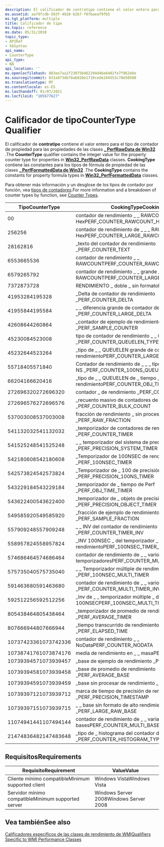 ```yaml
---
description: El calificador de contratipo contiene el valor entero para el tipo de contador de propiedad para las propiedades de \_ las clases PerfRawData de Win32. CookingType contiene las constantes para los tipos de fórmula de propiedad de \_ las clases PerfFormattedData de Win32.
ms.assetid: aa79fcdb-503f-4928-b2b7-f07baeaf9fb5
ms.tgt_platform: multiple
title: Calificador de tipo
ms.topic: reference
ms.date: 05/31/2018
topic_type:
- APIRef
- kbSyntax
api_name:
- CounterType
api_type:
- NA
api_location: ''
ms.openlocfilehash: 883ee7aa2f230756d62294d46e6402fe7f962d4e
ms.sourcegitcommit: 831e8f3db78ab820e1710cede244553c70e50500
ms.translationtype: MT
ms.contentlocale: es-ES
ms.lasthandoff: 01/07/2021
ms.locfileid: "105677627"
---
```

# <a name="countertype-qualifier"></a><span data-ttu-id="f9550-104">Calificador de tipo</span><span class="sxs-lookup"><span data-stu-id="f9550-104">CounterType Qualifier</span></span>

<span data-ttu-id="f9550-105">El calificador de **contratipo** contiene el valor entero para el tipo de contador de propiedad para las propiedades de las clases [**\_ PerfRawData de Win32**](/windows/desktop/CIMWin32Prov/win32-perfrawdata) .</span><span class="sxs-lookup"><span data-stu-id="f9550-105">The **CounterType** qualifier contains the integer value for the property counter type for properties in [**Win32\_PerfRawData**](/windows/desktop/CIMWin32Prov/win32-perfrawdata) classes.</span></span> <span data-ttu-id="f9550-106">**CookingType** contiene las constantes para los tipos de fórmula de propiedad de las clases [**\_ PerfFormattedData de Win32**](/windows/desktop/CIMWin32Prov/win32-perfformatteddata) .</span><span class="sxs-lookup"><span data-stu-id="f9550-106">The **CookingType** contains the constants for property formula types in [**Win32\_PerfFormattedData**](/windows/desktop/CIMWin32Prov/win32-perfformatteddata) classes.</span></span>

<span data-ttu-id="f9550-107">Para obtener más información y un desglose de los tipos de contador por función, vea [tipos de contadores](/previous-versions/windows/it-pro/windows-server-2003/cc785636(v=ws.10)).</span><span class="sxs-lookup"><span data-stu-id="f9550-107">For more information and a breakdown of counter types by function, see [Counter Types](/previous-versions/windows/it-pro/windows-server-2003/cc785636(v=ws.10)).</span></span>



| <span data-ttu-id="f9550-108">Tipo</span><span class="sxs-lookup"><span data-stu-id="f9550-108">CounterType</span></span> | <span data-ttu-id="f9550-109">CookingType</span><span class="sxs-lookup"><span data-stu-id="f9550-109">CookingType</span></span>                              |
|-------------|------------------------------------------|
| <span data-ttu-id="f9550-110">0</span><span class="sxs-lookup"><span data-stu-id="f9550-110">0</span></span>           | <span data-ttu-id="f9550-111">contador de rendimiento \_ \_ RAWCOUNT \_ Hex</span><span class="sxs-lookup"><span data-stu-id="f9550-111">PERF\_COUNTER\_RAWCOUNT\_HEX</span></span>             |
| <span data-ttu-id="f9550-112">256</span><span class="sxs-lookup"><span data-stu-id="f9550-112">256</span></span>         | <span data-ttu-id="f9550-113">contador de rendimiento de \_ \_ \_ RAWCOUNT grande \_ Hex</span><span class="sxs-lookup"><span data-stu-id="f9550-113">PERF\_COUNTER\_LARGE\_RAWCOUNT\_HEX</span></span>      |
| <span data-ttu-id="f9550-114">2816</span><span class="sxs-lookup"><span data-stu-id="f9550-114">2816</span></span>        | <span data-ttu-id="f9550-115">\_texto del contador de rendimiento \_</span><span class="sxs-lookup"><span data-stu-id="f9550-115">PERF\_COUNTER\_TEXT</span></span>                      |
| <span data-ttu-id="f9550-116">65536</span><span class="sxs-lookup"><span data-stu-id="f9550-116">65536</span></span>       | <span data-ttu-id="f9550-117">contador de rendimiento \_ \_ RAWCOUNT</span><span class="sxs-lookup"><span data-stu-id="f9550-117">PERF\_COUNTER\_RAWCOUNT</span></span>                  |
| <span data-ttu-id="f9550-118">65792</span><span class="sxs-lookup"><span data-stu-id="f9550-118">65792</span></span>       | <span data-ttu-id="f9550-119">contador de rendimiento \_ \_ grande \_ RAWCOUNT</span><span class="sxs-lookup"><span data-stu-id="f9550-119">PERF\_COUNTER\_LARGE\_RAWCOUNT</span></span>           |
| <span data-ttu-id="f9550-120">73728</span><span class="sxs-lookup"><span data-stu-id="f9550-120">73728</span></span>       | <span data-ttu-id="f9550-121">RENDIMIENTO \_ doble \_ sin formato</span><span class="sxs-lookup"><span data-stu-id="f9550-121">PERF\_DOUBLE\_RAW</span></span>                        |
| <span data-ttu-id="f9550-122">4195328</span><span class="sxs-lookup"><span data-stu-id="f9550-122">4195328</span></span>     | <span data-ttu-id="f9550-123">\_Delta de contador de rendimiento \_</span><span class="sxs-lookup"><span data-stu-id="f9550-123">PERF\_COUNTER\_DELTA</span></span>                     |
| <span data-ttu-id="f9550-124">4195584</span><span class="sxs-lookup"><span data-stu-id="f9550-124">4195584</span></span>     | <span data-ttu-id="f9550-125">\_ \_ diferencia grande de contador de rendimiento \_</span><span class="sxs-lookup"><span data-stu-id="f9550-125">PERF\_COUNTER\_LARGE\_DELTA</span></span>              |
| <span data-ttu-id="f9550-126">4260864</span><span class="sxs-lookup"><span data-stu-id="f9550-126">4260864</span></span>     | <span data-ttu-id="f9550-127">\_contador de ejemplo de rendimiento \_</span><span class="sxs-lookup"><span data-stu-id="f9550-127">PERF\_SAMPLE\_COUNTER</span></span>                    |
| <span data-ttu-id="f9550-128">4523008</span><span class="sxs-lookup"><span data-stu-id="f9550-128">4523008</span></span>     | <span data-ttu-id="f9550-129">tipo de contador de rendimiento \_ \_ QUEUELEN \_</span><span class="sxs-lookup"><span data-stu-id="f9550-129">PERF\_COUNTER\_QUEUELEN\_TYPE</span></span>            |
| <span data-ttu-id="f9550-130">4523264</span><span class="sxs-lookup"><span data-stu-id="f9550-130">4523264</span></span>     | <span data-ttu-id="f9550-131">\_tipo de \_ \_ QUEUELEN grande de contador \_ de rendimiento</span><span class="sxs-lookup"><span data-stu-id="f9550-131">PERF\_COUNTER\_LARGE\_QUEUELEN\_TYPE</span></span>     |
| <span data-ttu-id="f9550-132">5571840</span><span class="sxs-lookup"><span data-stu-id="f9550-132">5571840</span></span>     | <span data-ttu-id="f9550-133">Contador de rendimiento de \_ \_ \_ tipo QUEUELEN de 100 NS \_</span><span class="sxs-lookup"><span data-stu-id="f9550-133">PERF\_COUNTER\_100NS\_QUEUELEN\_TYPE</span></span>     |
| <span data-ttu-id="f9550-134">6620416</span><span class="sxs-lookup"><span data-stu-id="f9550-134">6620416</span></span>     | <span data-ttu-id="f9550-135">\_tipo de \_ \_ QUEUELEN de \_ tiempo \_ del contador de rendimiento</span><span class="sxs-lookup"><span data-stu-id="f9550-135">PERF\_COUNTER\_OBJ\_TIME\_QUEUELEN\_TYPE</span></span> |
| <span data-ttu-id="f9550-136">272696320</span><span class="sxs-lookup"><span data-stu-id="f9550-136">272696320</span></span>   | <span data-ttu-id="f9550-137">contador \_ de rendimiento \_</span><span class="sxs-lookup"><span data-stu-id="f9550-137">PERF\_COUNTER\_COUNTER</span></span>                   |
| <span data-ttu-id="f9550-138">272696576</span><span class="sxs-lookup"><span data-stu-id="f9550-138">272696576</span></span>   | <span data-ttu-id="f9550-139">\_recuento masivo de contadores de rendimiento \_ \_</span><span class="sxs-lookup"><span data-stu-id="f9550-139">PERF\_COUNTER\_BULK\_COUNT</span></span>               |
| <span data-ttu-id="f9550-140">537003008</span><span class="sxs-lookup"><span data-stu-id="f9550-140">537003008</span></span>   | <span data-ttu-id="f9550-141">fracción de rendimiento \_ sin procesar \_</span><span class="sxs-lookup"><span data-stu-id="f9550-141">PERF\_RAW\_FRACTION</span></span>                      |
| <span data-ttu-id="f9550-142">541132032</span><span class="sxs-lookup"><span data-stu-id="f9550-142">541132032</span></span>   | <span data-ttu-id="f9550-143">\_temporizador de contadores de rendimiento \_</span><span class="sxs-lookup"><span data-stu-id="f9550-143">PERF\_COUNTER\_TIMER</span></span>                     |
| <span data-ttu-id="f9550-144">541525248</span><span class="sxs-lookup"><span data-stu-id="f9550-144">541525248</span></span>   | <span data-ttu-id="f9550-145">\_ \_ temporizador del sistema de precisión de rendimiento \_</span><span class="sxs-lookup"><span data-stu-id="f9550-145">PERF\_PRECISION\_SYSTEM\_TIMER</span></span>           |
| <span data-ttu-id="f9550-146">542180608</span><span class="sxs-lookup"><span data-stu-id="f9550-146">542180608</span></span>   | <span data-ttu-id="f9550-147">\_Temporizador de 100NSEC de rendimiento \_</span><span class="sxs-lookup"><span data-stu-id="f9550-147">PERF\_100NSEC\_TIMER</span></span>                     |
| <span data-ttu-id="f9550-148">542573824</span><span class="sxs-lookup"><span data-stu-id="f9550-148">542573824</span></span>   | <span data-ttu-id="f9550-149">\_Temporizador de \_ 100 de precisión de rendimiento \_</span><span class="sxs-lookup"><span data-stu-id="f9550-149">PERF\_PRECISION\_100NS\_TIMER</span></span>            |
| <span data-ttu-id="f9550-150">543229184</span><span class="sxs-lookup"><span data-stu-id="f9550-150">543229184</span></span>   | <span data-ttu-id="f9550-151">\_temporizador de \_ tiempo de Perf \_</span><span class="sxs-lookup"><span data-stu-id="f9550-151">PERF\_OBJ\_TIME\_TIMER</span></span>                   |
| <span data-ttu-id="f9550-152">543622400</span><span class="sxs-lookup"><span data-stu-id="f9550-152">543622400</span></span>   | <span data-ttu-id="f9550-153">\_temporizador de \_ objeto de precisión de rendimiento \_</span><span class="sxs-lookup"><span data-stu-id="f9550-153">PERF\_PRECISION\_OBJECT\_TIMER</span></span>           |
| <span data-ttu-id="f9550-154">549585920</span><span class="sxs-lookup"><span data-stu-id="f9550-154">549585920</span></span>   | <span data-ttu-id="f9550-155">\_fracción de ejemplo de rendimiento \_</span><span class="sxs-lookup"><span data-stu-id="f9550-155">PERF\_SAMPLE\_FRACTION</span></span>                   |
| <span data-ttu-id="f9550-156">557909248</span><span class="sxs-lookup"><span data-stu-id="f9550-156">557909248</span></span>   | <span data-ttu-id="f9550-157">\_ \_ INV del contador de rendimiento \_</span><span class="sxs-lookup"><span data-stu-id="f9550-157">PERF\_COUNTER\_TIMER\_INV</span></span>                |
| <span data-ttu-id="f9550-158">558957824</span><span class="sxs-lookup"><span data-stu-id="f9550-158">558957824</span></span>   | <span data-ttu-id="f9550-159">\_INV 100NSEC \_ del temporizador \_ de rendimiento</span><span class="sxs-lookup"><span data-stu-id="f9550-159">PERF\_100NSEC\_TIMER\_INV</span></span>                |
| <span data-ttu-id="f9550-160">574686464</span><span class="sxs-lookup"><span data-stu-id="f9550-160">574686464</span></span>   | <span data-ttu-id="f9550-161">contador de rendimiento de \_ \_ varios \_ temporizadores</span><span class="sxs-lookup"><span data-stu-id="f9550-161">PERF\_COUNTER\_MULTI\_TIMER</span></span>              |
| <span data-ttu-id="f9550-162">575735040</span><span class="sxs-lookup"><span data-stu-id="f9550-162">575735040</span></span>   | <span data-ttu-id="f9550-163">\_ \_ Temporizador múltiple de rendimiento 100NSEC \_</span><span class="sxs-lookup"><span data-stu-id="f9550-163">PERF\_100NSEC\_MULTI\_TIMER</span></span>              |
| <span data-ttu-id="f9550-164">591463680</span><span class="sxs-lookup"><span data-stu-id="f9550-164">591463680</span></span>   | <span data-ttu-id="f9550-165">contador de rendimiento de \_ \_ varios \_ temporizadores \_</span><span class="sxs-lookup"><span data-stu-id="f9550-165">PERF\_COUNTER\_MULTI\_TIMER\_INV</span></span>         |
| <span data-ttu-id="f9550-166">592512256</span><span class="sxs-lookup"><span data-stu-id="f9550-166">592512256</span></span>   | <span data-ttu-id="f9550-167">\_Inv de \_ \_ temporizador múltiple \_ de rendimiento 100NSEC</span><span class="sxs-lookup"><span data-stu-id="f9550-167">PERF\_100NSEC\_MULTI\_TIMER\_INV</span></span>         |
| <span data-ttu-id="f9550-168">805438464</span><span class="sxs-lookup"><span data-stu-id="f9550-168">805438464</span></span>   | <span data-ttu-id="f9550-169">\_temporizador de promedio de rendimiento \_</span><span class="sxs-lookup"><span data-stu-id="f9550-169">PERF\_AVERAGE\_TIMER</span></span>                     |
| <span data-ttu-id="f9550-170">807666944</span><span class="sxs-lookup"><span data-stu-id="f9550-170">807666944</span></span>   | <span data-ttu-id="f9550-171">\_tiempo transcurrido de rendimiento \_</span><span class="sxs-lookup"><span data-stu-id="f9550-171">PERF\_ELAPSED\_TIME</span></span>                      |
| <span data-ttu-id="f9550-172">1073742336</span><span class="sxs-lookup"><span data-stu-id="f9550-172">1073742336</span></span>  | <span data-ttu-id="f9550-173">contador de rendimiento \_ \_ NoData</span><span class="sxs-lookup"><span data-stu-id="f9550-173">PERF\_COUNTER\_NODATA</span></span>                    |
| <span data-ttu-id="f9550-174">1073874176</span><span class="sxs-lookup"><span data-stu-id="f9550-174">1073874176</span></span>  | <span data-ttu-id="f9550-175">media de rendimiento en \_ \_ masa</span><span class="sxs-lookup"><span data-stu-id="f9550-175">PERF\_AVERAGE\_BULK</span></span>                      |
| <span data-ttu-id="f9550-176">1073939457</span><span class="sxs-lookup"><span data-stu-id="f9550-176">1073939457</span></span>  | <span data-ttu-id="f9550-177">\_base de ejemplo de rendimiento \_</span><span class="sxs-lookup"><span data-stu-id="f9550-177">PERF\_SAMPLE\_BASE</span></span>                       |
| <span data-ttu-id="f9550-178">1073939458</span><span class="sxs-lookup"><span data-stu-id="f9550-178">1073939458</span></span>  | <span data-ttu-id="f9550-179">\_base de promedio de rendimiento \_</span><span class="sxs-lookup"><span data-stu-id="f9550-179">PERF\_AVERAGE\_BASE</span></span>                      |
| <span data-ttu-id="f9550-180">1073939459</span><span class="sxs-lookup"><span data-stu-id="f9550-180">1073939459</span></span>  | <span data-ttu-id="f9550-181">\_base sin procesar de rendimiento \_</span><span class="sxs-lookup"><span data-stu-id="f9550-181">PERF\_RAW\_BASE</span></span>                          |
| <span data-ttu-id="f9550-182">1073939712</span><span class="sxs-lookup"><span data-stu-id="f9550-182">1073939712</span></span>  | <span data-ttu-id="f9550-183">marca de tiempo de precisión de rendimiento \_ \_</span><span class="sxs-lookup"><span data-stu-id="f9550-183">PERF\_PRECISION\_TIMESTAMP</span></span>               |
| <span data-ttu-id="f9550-184">1073939715</span><span class="sxs-lookup"><span data-stu-id="f9550-184">1073939715</span></span>  | <span data-ttu-id="f9550-185">\_ \_ base sin formato de alto rendimiento \_</span><span class="sxs-lookup"><span data-stu-id="f9550-185">PERF\_LARGE\_RAW\_BASE</span></span>                   |
| <span data-ttu-id="f9550-186">1107494144</span><span class="sxs-lookup"><span data-stu-id="f9550-186">1107494144</span></span>  | <span data-ttu-id="f9550-187">contador de rendimiento de \_ \_ varias \_ bases</span><span class="sxs-lookup"><span data-stu-id="f9550-187">PERF\_COUNTER\_MULTI\_BASE</span></span>               |
| <span data-ttu-id="f9550-188">2147483648</span><span class="sxs-lookup"><span data-stu-id="f9550-188">2147483648</span></span>  | <span data-ttu-id="f9550-189">\_tipo de \_ histograma del contador de rendimiento \_</span><span class="sxs-lookup"><span data-stu-id="f9550-189">PERF\_COUNTER\_HISTOGRAM\_TYPE</span></span>           |



 

## <a name="requirements"></a><span data-ttu-id="f9550-190">Requisitos</span><span class="sxs-lookup"><span data-stu-id="f9550-190">Requirements</span></span>



| <span data-ttu-id="f9550-191">Requisito</span><span class="sxs-lookup"><span data-stu-id="f9550-191">Requirement</span></span> | <span data-ttu-id="f9550-192">Value</span><span class="sxs-lookup"><span data-stu-id="f9550-192">Value</span></span> |
|-------------------------------------|--------------------------------|
| <span data-ttu-id="f9550-193">Cliente mínimo compatible</span><span class="sxs-lookup"><span data-stu-id="f9550-193">Minimum supported client</span></span><br/> | <span data-ttu-id="f9550-194">Windows Vista</span><span class="sxs-lookup"><span data-stu-id="f9550-194">Windows Vista</span></span><br/>       |
| <span data-ttu-id="f9550-195">Servidor mínimo compatible</span><span class="sxs-lookup"><span data-stu-id="f9550-195">Minimum supported server</span></span><br/> | <span data-ttu-id="f9550-196">Windows Server 2008</span><span class="sxs-lookup"><span data-stu-id="f9550-196">Windows Server 2008</span></span><br/> |



## <a name="see-also"></a><span data-ttu-id="f9550-197">Vea también</span><span class="sxs-lookup"><span data-stu-id="f9550-197">See also</span></span>

<dl> <dt>

[<span data-ttu-id="f9550-198">Calificadores específicos de las clases de rendimiento de WMI</span><span class="sxs-lookup"><span data-stu-id="f9550-198">Qualifiers Specific to WMI Performance Classes</span></span>](qualifiers-specific-to-wmi-performance-classes.md)
</dt> </dl>

 

